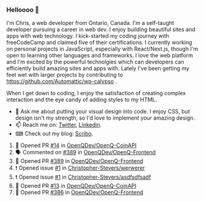 ### Helloooo 👋

I'm Chris, a web developer from Ontario, Canada. I'm a self-taught developer pursuing a career in web dev. I enjoy building beautiful sites and apps with web technology.
I kick-started my coding journey with freeCodeCamp and claimed five of their certifications.  I currently working on personal projects in JavaScript, especially with React/Next.js, though I'm open to learning other languages and frameworks. I love the web platform and I'm excited by the powerful technolgies which can developers can efficiently build amazing sites and apps with. Lately I've been getting my feet wet with larger projects by contributing to https://github.com/Automattic/wp-calypso .

When I get down to coding, I enjoy the satisfaction of creating complex interaction and the eye candy of adding styles to my HTML. 

- 💬 Ask me about putting your visual design into code. I enjoy CSS, but design isn't my strength, so I'd love to implement your amazing design.
- 📫 Reach me on: [Twitter](https://twitter.com/Christo28120856), [Linkedin](https://www.linkedin.com/in/christopher-stevers-07b9a5204/).
- ⌨ Check out my blog: [Scribo](https://christopherstevers.cf).
<!--
**Christopher-Stevers/Christopher-Stevers** is a ✨ _special_ ✨ repository because its `README.md` (this file) appears on your GitHub profile.

Here are some ideas to get you started:

- 🔭 I’m currently working on ...
- 🌱 I’m currently learning ...
- 👯 I’m looking to collaborate on ...
- 🤔 I’m looking for help with ...
- 😄 Pronouns: ...
- ⚡ Fun fact: ...
-->

<!--START_SECTION:activity-->
1. 💪 Opened PR [#14](https://github.com/OpenQDev/OpenQ-CoinAPI/pull/14) in [OpenQDev/OpenQ-CoinAPI](https://github.com/OpenQDev/OpenQ-CoinAPI)
2. 🗣 Commented on [#389](https://github.com/OpenQDev/OpenQ-Frontend/issues/389) in [OpenQDev/OpenQ-Frontend](https://github.com/OpenQDev/OpenQ-Frontend)
3. 💪 Opened PR [#389](https://github.com/OpenQDev/OpenQ-Frontend/pull/389) in [OpenQDev/OpenQ-Frontend](https://github.com/OpenQDev/OpenQ-Frontend)
4. ❗️ Opened issue [#1](https://github.com/Christopher-Stevers/werwerer/issues/1) in [Christopher-Stevers/werwerer](https://github.com/Christopher-Stevers/werwerer)
5. ❗️ Opened issue [#1](https://github.com/Christopher-Stevers/asdfsdfsadf/issues/1) in [Christopher-Stevers/asdfsdfsadf](https://github.com/Christopher-Stevers/asdfsdfsadf)
6. 💪 Opened PR [#13](https://github.com/OpenQDev/OpenQ-CoinAPI/pull/13) in [OpenQDev/OpenQ-CoinAPI](https://github.com/OpenQDev/OpenQ-CoinAPI)
7. 💪 Opened PR [#386](https://github.com/OpenQDev/OpenQ-Frontend/pull/386) in [OpenQDev/OpenQ-Frontend](https://github.com/OpenQDev/OpenQ-Frontend)
<!--END_SECTION:activity-->
